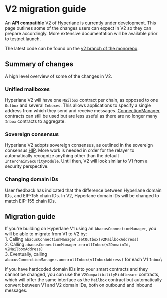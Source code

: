 # V2 migration guide

An **API compatible** V2 of Hyperlane is currently under development. This page outlines some of the changes users can expect in V2 so they can prepare accordingly. More extensive documentation will be available prior to testnet launch.

The latest code can be found on the [v2 branch of the monorepo](https://github.com/hyperlane-xyz/hyperlane-monorepo/tree/v2).

## Summary of changes

A high level overview of some of the changes in V2.

### Unified mailboxes

Hyperlane V2 will have one `Mailbox` contract per chain, as opposed to one `Outbox` and several `Inboxes`. This allows applications to specify a single address from which they send and receive messages. [ConnectionManager](https://github.com/hyperlane-xyz/hyperlane-monorepo/blob/main/solidity/contracts/AbacusConnectionManager.sol) contracts can still be used but are less useful as there are no longer many `Inbox` contracts to aggregate.

### Sovereign consensus

Hyperlane V2 adopts sovereign consensus, as outlined in the sovereign consensus [HIP](https://github.com/hyperlane-xyz/hips/pull/1). More work is needed in order for the relayer to automatically recognize anything other than the default `InterchainSecurityModule`. Until then, V2 will look similar to V1 from a security perspective.

### Changing domain IDs

User feedback has indicated that the difference between Hyperlane domain IDs, and EIP-155 chain IDs. In V2, Hyperlane domain IDs will be changed to match EIP-155 chain IDs.

## Migration guide

If you're building on Hyperlane V1 using an `AbacusConnectionManager`, you will be able to migrate from V1 to V2 by:\
1\. Calling `abacusConnectionManager.setOutbox(v2MailboxAddress)`\
2\. Calling `abacusConnectionManager.enrollInbox(v2DomainId, v2MailboxAddress)`\
3\. Eventually, calling `abacusConnectionManager.unenrollInbox(v1InboxAddress)` for each V1 `Inbox`\


If you have hardcoded domain IDs into your smart contracts and they cannot be changed, you can use the `V2CompatibilityMiddleware` contracts, which will offer the same interface as the `Mailbox` contract but automatically convert between V1 and V2 domain IDs, both on outbound and inbound messages.











